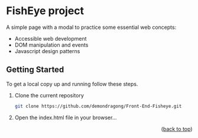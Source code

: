 <a name="readme-top"></a>
<!-- ABOUT THE PROJECT -->
# FishEye project

A simple page with a modal to practice some essential web concepts:
- Accessible web development
- DOM manipulation and events
- Javascript design patterns



<!-- GETTING STARTED -->
## Getting Started

To get a local copy up and running follow these steps.


1. Clone the current repository
   ```sh
   git clone https://github.com/demondragong/Front-End-Fisheye.git
   ```

2. Open the index.html file in your browser...


<p align="right">(<a href="#readme-top">back to top</a>)</p>


